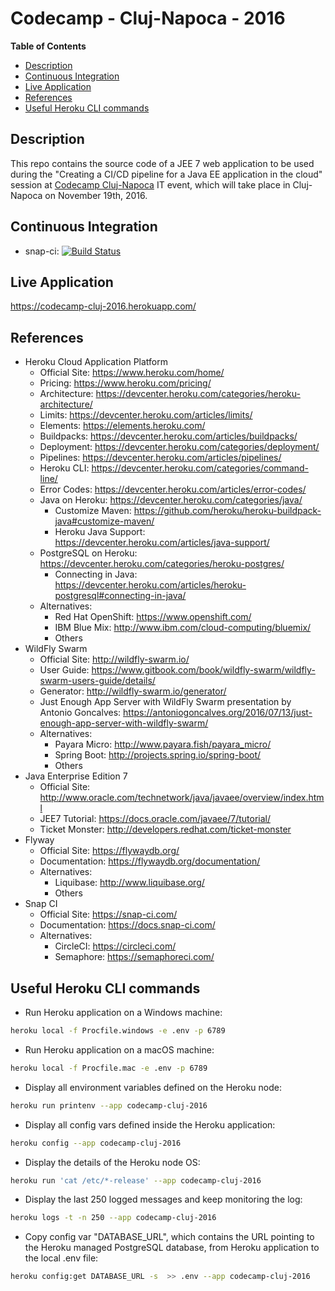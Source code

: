 # Codecamp - Cluj-Napoca - 2016
**Table of Contents**  
- [Description](#description)  
- [Continuous Integration](#ci)  
- [Live Application](#live-application)  
- [References](#references)  
- [Useful Heroku CLI commands](#heroku-cli-commands)  

<a name="description">Description</a>
--
This repo contains the source code of a JEE 7 web application to be used during the "Creating a CI/CD pipeline for a Java EE application in the cloud" session at [Codecamp Cluj-Napoca](http://cluj.codecamp.ro/) IT event, which will take place in Cluj-Napoca on November 19th, 2016.  

<a name="ci">Continuous Integration</a>
--
* snap-ci: [![Build Status](https://snap-ci.com/satrapu/codecamp-cluj-2016/branch/master/build_image)](https://snap-ci.com/satrapu/codecamp-cluj-2016/branch/master)

<a name="live-application">Live Application</a>
-- 
https://codecamp-cluj-2016.herokuapp.com/

<a name="references">References</a>
--
* Heroku Cloud Application Platform
  * Official Site: https://www.heroku.com/home/
  * Pricing: https://www.heroku.com/pricing/
  * Architecture: https://devcenter.heroku.com/categories/heroku-architecture/
  * Limits: https://devcenter.heroku.com/articles/limits/
  * Elements: https://elements.heroku.com/
  * Buildpacks: https://devcenter.heroku.com/articles/buildpacks/
  * Deployment: https://devcenter.heroku.com/categories/deployment/
  * Pipelines: https://devcenter.heroku.com/articles/pipelines/
  * Heroku CLI: https://devcenter.heroku.com/categories/command-line/
  * Error Codes: https://devcenter.heroku.com/articles/error-codes/
  * Java on Heroku: https://devcenter.heroku.com/categories/java/
    * Customize Maven: https://github.com/heroku/heroku-buildpack-java#customize-maven/
    * Heroku Java Support: https://devcenter.heroku.com/articles/java-support/  
  * PostgreSQL on Heroku: https://devcenter.heroku.com/categories/heroku-postgres/
    * Connecting in Java: https://devcenter.heroku.com/articles/heroku-postgresql#connecting-in-java/
  * Alternatives:
    * Red Hat OpenShift: https://www.openshift.com/  
    * IBM Blue Mix: http://www.ibm.com/cloud-computing/bluemix/
    * Others
* WildFly Swarm
    * Official Site: http://wildfly-swarm.io/
    * User Guide: https://www.gitbook.com/book/wildfly-swarm/wildfly-swarm-users-guide/details/
    * Generator: http://wildfly-swarm.io/generator/
    * Just Enough App Server with WildFly Swarm presentation by Antonio Goncalves: https://antoniogoncalves.org/2016/07/13/just-enough-app-server-with-wildfly-swarm/
    * Alternatives:
      * Payara Micro: http://www.payara.fish/payara_micro/
      * Spring Boot: http://projects.spring.io/spring-boot/
      * Others
* Java Enterprise Edition 7
  * Official Site: http://www.oracle.com/technetwork/java/javaee/overview/index.html
  * JEE7 Tutorial: https://docs.oracle.com/javaee/7/tutorial/
  * Ticket Monster: http://developers.redhat.com/ticket-monster
* Flyway
    * Official Site: https://flywaydb.org/
    * Documentation: https://flywaydb.org/documentation/
    * Alternatives:
        * Liquibase: http://www.liquibase.org/
        * Others
* Snap CI
    * Official Site: https://snap-ci.com/
    * Documentation: https://docs.snap-ci.com/
    * Alternatives:
        * CircleCI: https://circleci.com/
        * Semaphore: https://semaphoreci.com/
        
<a name="heroku-cli-commands">Useful Heroku CLI commands</a>
--
* Run Heroku application on a Windows machine:
```bash
heroku local -f Procfile.windows -e .env -p 6789
```

* Run Heroku application on a macOS machine:
```bash
heroku local -f Procfile.mac -e .env -p 6789
```

* Display all environment variables defined on the Heroku node:
```bash
heroku run printenv --app codecamp-cluj-2016
```

* Display all config vars defined inside the Heroku application:
```bash
heroku config --app codecamp-cluj-2016
```

* Display the details of the Heroku node OS:
```bash
heroku run 'cat /etc/*-release' --app codecamp-cluj-2016
```

* Display the last 250 logged messages and keep monitoring the log:
```bash
heroku logs -t -n 250 --app codecamp-cluj-2016
```

* Copy config var "DATABASE_URL", which contains the URL pointing to the Heroku managed PostgreSQL database, from Heroku application to the local .env file:
```bash
heroku config:get DATABASE_URL -s  >> .env --app codecamp-cluj-2016
```
